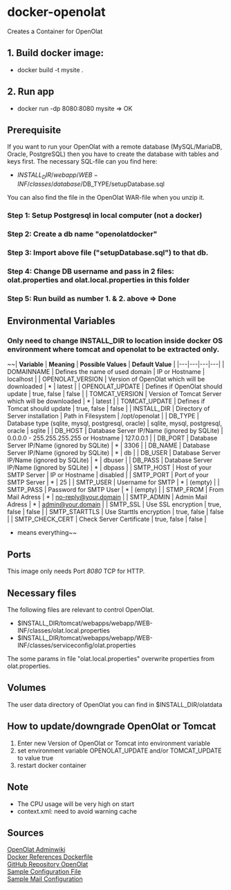 # docker-openolat
Creates a Container for OpenOlat

## 1. Build docker image:
- docker build -t mysite .
## 2. Run app
- docker run -dp 8080:8080 mysite
=> OK

## Prerequisite
If you want to run your OpenOlat with a remote database (MySQL/MariaDB, Oracle, PostgreSQL) then you have to create the database with tables and keys first. The 
necessary SQL-file can you find here:
- $INSTALL_DIR/webapp/WEB-INF/classes/database/$DB_TYPE/setupDatabase.sql

You can also find the file in the OpenOlat WAR-file when you unzip it.
### Step 1: Setup Postgresql in local computer (not a docker)
### Step 2: Create a db name "openolatdocker"
### Step 3: Import above file ("setupDatabase.sql") to that db.
### Step 4: Change DB username and pass in 2 files: olat.properties and olat.local.properties in this folder
### Step 5: Run build as number 1. & 2. above   => Done

## Environmental Variables

### Only need to change INSTALL_DIR to location inside docker OS environment where tomcat and openolat to be extracted only.

~~| **Variable** | **Meaning** | **Possible Values** | **Default Value** |
|---|---|---|---|
| DOMAINNAME | Defines the name of used domain | IP or Hostname | localhost |
| OPENOLAT_VERSION | Version of OpenOlat which will be downloaded | * | latest |
| OPENOLAT_UPDATE | Defines if OpenOlat should update | true, false | false |
| TOMCAT_VERSION | Version of Tomcat Server which will be downloaded | * |  latest |
| TOMCAT_UPDATE | Defines if Tomcat should update | true, false | false |
| INSTALL_DIR | Directory of Server installation | Path in Filesystem | /opt/openolat |
| DB_TYPE | Database type (sqlite, mysql, postgresql, oracle) | sqlite, mysql, postgresql, oracle | sqlite |
| DB_HOST | Database Server IP/Name (ignored by SQLite) | 0.0.0.0 - 255.255.255.255 or Hostname | 127.0.0.1 |
| DB_PORT | Database Server IP/Name (ignored by SQLite) | * | 3306 |
| DB_NAME | Database Server IP/Name (ignored by SQLite) | * | db |
| DB_USER | Database Server IP/Name (ignored by SQLite) | * | dbuser |
| DB_PASS | Database Server IP/Name (ignored by SQLite) | * | dbpass |
| SMTP_HOST | Host of your SMTP Server | IP or Hostname | disabled |
| SMTP_PORT | Port of your SMTP Server | * | 25 |
| SMTP_USER | Username for SMTP | * | (empty) |
| SMTP_PASS | Password for SMTP User | * | (empty) |
| STMP_FROM | From Mail Adress | * | no-reply@your.domain |
| SMTP_ADMIN | Admin Mail Adress | * | admin@your.domain |
| SMTP_SSL | Use SSL encryption | true, false | false |
| SMTP_STARTTLS | Use Starttls encryption | true, false | false |
| SMTP_CHECK_CERT | Check Server Certificate | true, false | false |

* means everything~~

## Ports
This image only needs Port *8080* TCP for HTTP.

## Necessary files
The following files are relevant to control OpenOlat.
- $INSTALL_DIR/tomcat/webapps/webapp/WEB-INF/classes/olat.local.properties
- $INSTALL_DIR/tomcat/webapps/webapp/WEB-INF/classes/serviceconfig/olat.properties

The some params in file "olat.local.properties" overwrite properties from olat.properties.

## Volumes
The user data directory of OpenOlat you can find in $INSTALL_DIR/olatdata

## How to update/downgrade OpenOlat or Tomcat
1) Enter new Version of OpenOlat or Tomcat into environment variable
2) set environment variable OPENOLAT_UPDATE and/or TOMCAT_UPDATE to value true
3) restart docker container

## Note
* The CPU usage will be very high on start
* context.xml: <Resources cacheMaxSize="51200" /> need to avoid warning cache


## Sources
[OpenOlat Adminwiki](https://www.openolat.com/fileadmin/adminwiki/_START_.html) \
[Docker References Dockerfile](https://docs.docker.com/engine/reference/builder/) \
[GitHub Repository OpenOlat](https://github.com/OpenOLAT/OpenOLAT) \
[Sample Configuration File](https://github.com/klemens/openolat/blob/master/olat.local.properties.sample) \
[Sample Mail Configuration](https://www.linuxforen.de/forums/showthread.php?280359-openOLAT-auf-tomcat-verschickt-keine-Mails&styleid=4)
